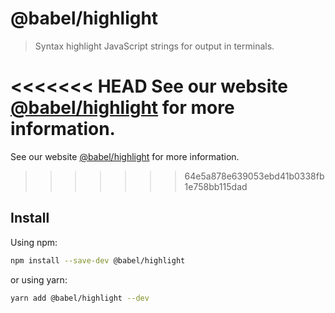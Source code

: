 # @babel/highlight

> Syntax highlight JavaScript strings for output in terminals.

<<<<<<< HEAD
See our website [@babel/highlight](https://babeljs.io/docs/en/next/babel-highlight.html) for more information.
=======
See our website [@babel/highlight](https://babeljs.io/docs/en/babel-highlight) for more information.
>>>>>>> 64e5a878e639053ebd41b0338fb1e758bb115dad

## Install

Using npm:

```sh
npm install --save-dev @babel/highlight
```

or using yarn:

```sh
yarn add @babel/highlight --dev
```
